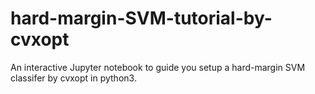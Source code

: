 # hard-margin-SVM-tutorial-by-cvxopt
An interactive Jupyter notebook to guide you setup a hard-margin SVM classifer by cvxopt in python3.
